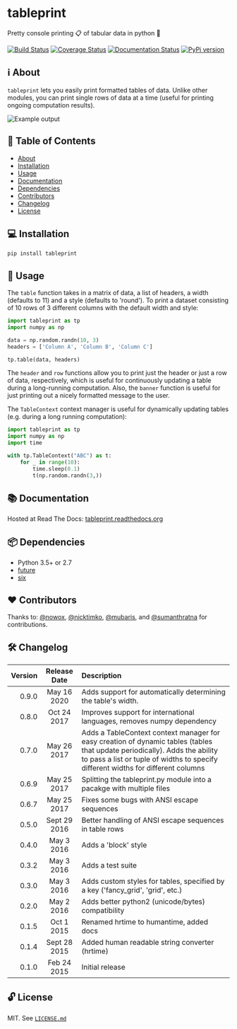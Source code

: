 # tableprint

Pretty console printing :clipboard: of tabular data in python :snake:

[![Build Status](https://travis-ci.org/nirum/tableprint.svg?branch=master)](https://travis-ci.org/nirum/tableprint)
[![Coverage Status](https://codecov.io/gh/nirum/tableprint/branch/master/graph/badge.svg)](https://codecov.io/gh/nirum/tableprint)
[![Documentation Status](https://readthedocs.org/projects/tableprint/badge/?version=latest)](https://tableprint.readthedocs.io/?badge=latest)
[![PyPi version](https://img.shields.io/pypi/v/tableprint.svg)](https://pypi.python.org/pypi/tableprint)

## ℹ︎ About

`tableprint` lets you easily print formatted tables of data.
Unlike other modules, you can print single rows of data at a time (useful for printing ongoing computation results).

![Example output](https://raw.githubusercontent.com/nirum/tableprint/master/example.png)

## 🔎 Table of Contents

-   [About](#ℹ%EF%B8%8E-about)
-   [Installation](#-installation)
-   [Usage](#-usage)
-   [Documentation](#-documentation)
-   [Dependencies](#-dependencies)
-   [Contributors](#heart-contributors)
-   [Changelog](#-changelog)
-   [License](#-license)

## 💻 Installation

```bash
pip install tableprint
```

## 🏃 Usage

The `table` function takes in a matrix of data, a list of headers, a width (defaults to 11) and a style (defaults to 'round'). To print a dataset consisting of 10 rows of 3 different columns with the default width and style:

```python
import tableprint as tp
import numpy as np

data = np.random.randn(10, 3)
headers = ['Column A', 'Column B', 'Column C']

tp.table(data, headers)
```

The `header` and `row` functions allow you to print just the header or just a row of data, respectively, which is useful for continuously updating a table during a long-running computation. Also, the `banner` function is useful for just printing out a nicely formatted message to the user.

The `TableContext` context manager is useful for dynamically updating tables (e.g. during a long running computation):

```python
import tableprint as tp
import numpy as np
import time

with tp.TableContext("ABC") as t:
    for _ in range(10):
        time.sleep(0.1)
        t(np.random.randn(3,))
```

## 📚 Documentation

Hosted at Read The Docs: [tableprint.readthedocs.org](http://tableprint.readthedocs.org)

## 📦 Dependencies

-   Python 3.5+ or 2.7
-   [future](https://pypi.org/project/future/)
-   [six](https://pypi.org/project/six/)

## :heart: Contributors

Thanks to: [@nowox](https://github.com/nowox), [@nicktimko](https://github.com/nicktimko), [@mubaris](https://github.com/mubaris), and [@sumanthratna](https://github.com/sumanthratna) for contributions.

## 🛠 Changelog

| Version | Release Date | Description                                                                                                                                                                                                     |
| ------: | :----------: | :-------------------------------------------------------------------------------------------------------------------------------------------------------------------------------------------------------------- |
|   0.9.0 |  May 16 2020 | Adds support for automatically determining the table's width.                                                                                                                                                   |
|   0.8.0 |  Oct 24 2017 | Improves support for international languages, removes numpy dependency                                                                                                                                          |
|   0.7.0 |  May 26 2017 | Adds a TableContext context manager for easy creation of dynamic tables (tables that update periodically). Adds the ability to pass a list or tuple of widths to specify different widths for different columns |
|   0.6.9 |  May 25 2017 | Splitting the tableprint.py module into a pacakge with multiple files                                                                                                                                           |
|   0.6.7 |  May 25 2017 | Fixes some bugs with ANSI escape sequences                                                                                                                                                                      |
|   0.5.0 | Sept 29 2016 | Better handling of ANSI escape sequences in table rows                                                                                                                                                          |
|   0.4.0 |  May 3 2016  | Adds a 'block' style                                                                                                                                                                                            |
|   0.3.2 |  May 3 2016  | Adds a test suite                                                                                                                                                                                               |
|   0.3.0 |  May 3 2016  | Adds custom styles for tables, specified by a key ('fancy_grid', 'grid', etc.)                                                                                                                                  |
|   0.2.0 |  May 2 2016  | Adds better python2 (unicode/bytes) compatibility                                                                                                                                                               |
|   0.1.5 |  Oct 1 2015  | Renamed hrtime to humantime, added docs                                                                                                                                                                         |
|   0.1.4 | Sept 28 2015 | Added human readable string converter (hrtime)                                                                                                                                                                  |
|   0.1.0 |  Feb 24 2015 | Initial release                                                                                                                                                                                                 |

## 🔓 License

MIT. See [`LICENSE.md`](./LICENSE.md)
